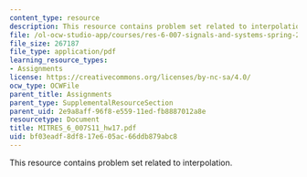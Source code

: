 ```yaml
---
content_type: resource
description: This resource contains problem set related to interpolation.
file: /ol-ocw-studio-app/courses/res-6-007-signals-and-systems-spring-2011/bf03eadf8df817e605ac66ddb879abc8_MITRES_6_007S11_hw17.pdf
file_size: 267187
file_type: application/pdf
learning_resource_types:
- Assignments
license: https://creativecommons.org/licenses/by-nc-sa/4.0/
ocw_type: OCWFile
parent_title: Assignments
parent_type: SupplementalResourceSection
parent_uid: 2e9a8aff-96f8-e559-11ed-fb8887012a8e
resourcetype: Document
title: MITRES_6_007S11_hw17.pdf
uid: bf03eadf-8df8-17e6-05ac-66ddb879abc8
---
```

This resource contains problem set related to interpolation.